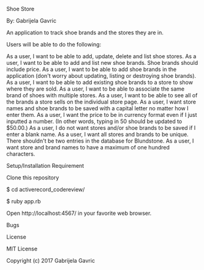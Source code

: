Shoe Store

By: Gabrijela Gavric

An application to track shoe brands and the stores they are in.

Users will be able to do the following:

As a user, I want to be able to add, update, delete and list shoe stores.
As a user, I want to be able to add and list new shoe brands. Shoe brands should include price.
As a user, I want to be able to add shoe brands in the application (don't worry about updating, listing or destroying shoe brands).
As a user, I want to be able to add existing shoe brands to a store to show where they are sold.
As a user, I want to be able to associate the same brand of shoes with multiple stores.
As a user, I want to be able to see all of the brands a store sells on the individual store page.
As a user, I want store names and shoe brands to be saved with a capital letter no matter how I enter them.
As a user, I want the price to be in currency format even if I just inputted a number. (In other words, typing in 50 should be updated to $50.00.)
As a user, I do not want stores and/or shoe brands to be saved if I enter a blank name.
As a user, I want all stores and brands to be unique. There shouldn't be two entries in the database for Blundstone.
As a user, I want store and brand names to have a maximum of one hundred characters.

Setup/Installation Requirement

Clone this repository

$ cd activerecord_codereview/

$ ruby app.rb

Open http://localhost:4567/ in your favorite web browser.

Bugs


License

MIT License

Copyright (c) 2017 Gabrijela Gavric
